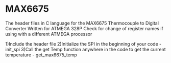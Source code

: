 # MAX6675
The header files in C language for the MAX6675 Thermocouple to Digital Converter
Written for ATMEGA 328P
Check for change of register names if using with a different ATMEGA processor

  1)Include the header file
  2)Initialize the SPI in the beginning of your code - init_spi
  3)Call the get Temp function anywhere in the code to get the current temperature - get_max6675_temp
